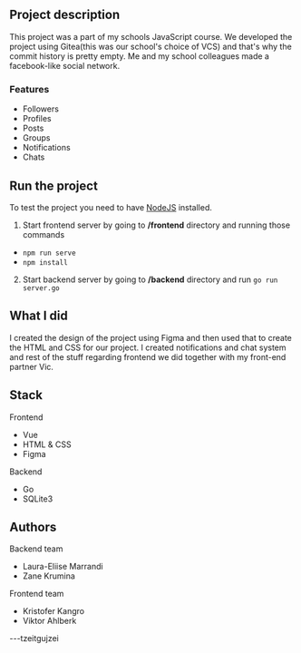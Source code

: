 ## Project description
This project was a part of my schools JavaScript course. We developed the project using Gitea(this was our school's choice of VCS) and that's why the commit history is pretty empty.
Me and my school colleagues made a facebook-like social network.
### Features
- Followers
- Profiles
- Posts
- Groups
- Notifications
- Chats


## Run the project
To test the project you need to have [NodeJS](https://nodejs.org/en/) installed.
1. Start frontend server by going to **/frontend** directory and running those commands
-  `npm run serve`
-  `npm install`
2. Start backend server by going to **/backend** directory and run `go run server.go`

## What I did
I created the design of the project using Figma and then used that to create the HTML and CSS for our project. I created notifications and chat system and rest of the stuff regarding frontend we did together with my front-end partner Vic.


## Stack


Frontend
- Vue
- HTML & CSS
- Figma

Backend
- Go
- SQLite3

## Authors
Backend team
- Laura-Eliise Marrandi
- Zane Krumina

Frontend team
- Kristofer Kangro
- Viktor Ahlberk

---tzeitgujzei
